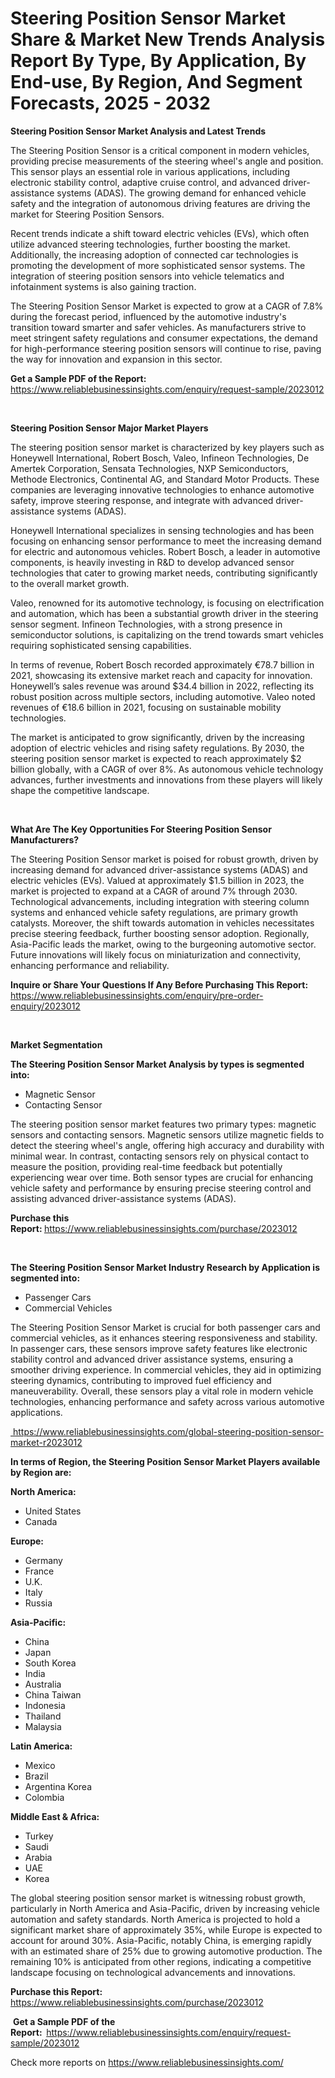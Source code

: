 <p><h1>Steering Position Sensor Market Share & Market New Trends Analysis Report By Type, By Application, By End-use, By Region, And Segment Forecasts, 2025 - 2032</h1></p><p><strong>Steering Position Sensor Market Analysis and Latest Trends</strong></p>
<p><p>The Steering Position Sensor is a critical component in modern vehicles, providing precise measurements of the steering wheel's angle and position. This sensor plays an essential role in various applications, including electronic stability control, adaptive cruise control, and advanced driver-assistance systems (ADAS). The growing demand for enhanced vehicle safety and the integration of autonomous driving features are driving the market for Steering Position Sensors.</p><p>Recent trends indicate a shift toward electric vehicles (EVs), which often utilize advanced steering technologies, further boosting the market. Additionally, the increasing adoption of connected car technologies is promoting the development of more sophisticated sensor systems. The integration of steering position sensors into vehicle telematics and infotainment systems is also gaining traction.</p><p>The Steering Position Sensor Market is expected to grow at a CAGR of 7.8% during the forecast period, influenced by the automotive industry's transition toward smarter and safer vehicles. As manufacturers strive to meet stringent safety regulations and consumer expectations, the demand for high-performance steering position sensors will continue to rise, paving the way for innovation and expansion in this sector.</p></p>
<p><strong>Get a Sample PDF of the Report:&nbsp;</strong> <a href="https://www.reliablebusinessinsights.com/enquiry/request-sample/2023012?utm_campaign=3077&utm_medium=2&utm_source=Github&utm_content=ia&utm_term=06042025&utm_id=steering-position-sensor">https://www.reliablebusinessinsights.com/enquiry/request-sample/2023012</a></p>
<p>&nbsp;</p>
<p><strong>Steering Position Sensor Major Market Players</strong></p>
<p><p>The steering position sensor market is characterized by key players such as Honeywell International, Robert Bosch, Valeo, Infineon Technologies, De Amertek Corporation, Sensata Technologies, NXP Semiconductors, Methode Electronics, Continental AG, and Standard Motor Products. These companies are leveraging innovative technologies to enhance automotive safety, improve steering response, and integrate with advanced driver-assistance systems (ADAS).</p><p>Honeywell International specializes in sensing technologies and has been focusing on enhancing sensor performance to meet the increasing demand for electric and autonomous vehicles. Robert Bosch, a leader in automotive components, is heavily investing in R&D to develop advanced sensor technologies that cater to growing market needs, contributing significantly to the overall market growth.</p><p>Valeo, renowned for its automotive technology, is focusing on electrification and automation, which has been a substantial growth driver in the steering sensor segment. Infineon Technologies, with a strong presence in semiconductor solutions, is capitalizing on the trend towards smart vehicles requiring sophisticated sensing capabilities.</p><p>In terms of revenue, Robert Bosch recorded approximately €78.7 billion in 2021, showcasing its extensive market reach and capacity for innovation. Honeywell’s sales revenue was around $34.4 billion in 2022, reflecting its robust position across multiple sectors, including automotive. Valeo noted revenues of €18.6 billion in 2021, focusing on sustainable mobility technologies.</p><p>The market is anticipated to grow significantly, driven by the increasing adoption of electric vehicles and rising safety regulations. By 2030, the steering position sensor market is expected to reach approximately $2 billion globally, with a CAGR of over 8%. As autonomous vehicle technology advances, further investments and innovations from these players will likely shape the competitive landscape.</p></p>
<p>&nbsp;</p>
<p><strong>What Are The Key Opportunities For Steering Position Sensor Manufacturers?</strong></p>
<p><p>The Steering Position Sensor market is poised for robust growth, driven by increasing demand for advanced driver-assistance systems (ADAS) and electric vehicles (EVs). Valued at approximately $1.5 billion in 2023, the market is projected to expand at a CAGR of around 7% through 2030. Technological advancements, including integration with steering column systems and enhanced vehicle safety regulations, are primary growth catalysts. Moreover, the shift towards automation in vehicles necessitates precise steering feedback, further boosting sensor adoption. Regionally, Asia-Pacific leads the market, owing to the burgeoning automotive sector. Future innovations will likely focus on miniaturization and connectivity, enhancing performance and reliability.</p></p>
<p><strong>Inquire or Share Your Questions If Any Before Purchasing This Report:</strong> <a href="https://www.reliablebusinessinsights.com/enquiry/pre-order-enquiry/2023012?utm_campaign=3077&utm_medium=2&utm_source=Github&utm_content=ia&utm_term=06042025&utm_id=steering-position-sensor">https://www.reliablebusinessinsights.com/enquiry/pre-order-enquiry/2023012</a></p>
<p>&nbsp;</p>
<p><strong>Market Segmentation</strong></p>
<p><strong>The Steering Position Sensor Market Analysis by types is segmented into:</strong></p>
<p><ul><li>Magnetic Sensor</li><li>Contacting Sensor</li></ul></p>
<p><p>The steering position sensor market features two primary types: magnetic sensors and contacting sensors. Magnetic sensors utilize magnetic fields to detect the steering wheel's angle, offering high accuracy and durability with minimal wear. In contrast, contacting sensors rely on physical contact to measure the position, providing real-time feedback but potentially experiencing wear over time. Both sensor types are crucial for enhancing vehicle safety and performance by ensuring precise steering control and assisting advanced driver-assistance systems (ADAS).</p></p>
<p><strong>Purchase this Report:&nbsp;</strong><a href="https://www.reliablebusinessinsights.com/purchase/2023012?utm_campaign=3077&utm_medium=2&utm_source=Github&utm_content=ia&utm_term=06042025&utm_id=steering-position-sensor">https://www.reliablebusinessinsights.com/purchase/2023012</a></p>
<p>&nbsp;</p>
<p><strong>The Steering Position Sensor Market Industry Research by Application is segmented into:</strong></p>
<p><ul><li>Passenger Cars</li><li>Commercial Vehicles</li></ul></p>
<p><p>The Steering Position Sensor Market is crucial for both passenger cars and commercial vehicles, as it enhances steering responsiveness and stability. In passenger cars, these sensors improve safety features like electronic stability control and advanced driver assistance systems, ensuring a smoother driving experience. In commercial vehicles, they aid in optimizing steering dynamics, contributing to improved fuel efficiency and maneuverability. Overall, these sensors play a vital role in modern vehicle technologies, enhancing performance and safety across various automotive applications.</p></p>
<p><a href="https://www.reliablebusinessinsights.com/global-steering-position-sensor-market-r2023012?utm_campaign=3077&utm_medium=2&utm_source=Github&utm_content=ia&utm_term=06042025&utm_id=steering-position-sensor">&nbsp;https://www.reliablebusinessinsights.com/global-steering-position-sensor-market-r2023012</a></p>
<p><strong>In terms of Region, the Steering Position Sensor Market Players available by Region are:</strong></p>
<p>
    <p> <strong> North America: </strong>
        <ul>
            <li>United States</li>
            <li>Canada</li>
        </ul>
        </p> 
    <p> <strong> Europe: </strong>
        <ul>
            <li>Germany</li>
            <li>France</li>
            <li>U.K.</li>
            <li>Italy</li>
            <li>Russia</li>
        </ul>
        </p> 
    <p> <strong> Asia-Pacific: </strong>
        <ul>
            <li>China</li>
            <li>Japan</li>
            <li>South Korea</li>
            <li>India</li>
            <li>Australia</li>
            <li>China Taiwan</li>
            <li>Indonesia</li>
            <li>Thailand</li>
            <li>Malaysia</li>
        </ul>
        </p> 
    <p> <strong> Latin America: </strong>
        <ul>
            <li>Mexico</li>
            <li>Brazil</li>
            <li>Argentina Korea</li>
            <li>Colombia</li>
        </ul>
        </p> 
    <p> <strong> Middle East & Africa: </strong>
        <ul>
            <li>Turkey</li>
            <li>Saudi</li>
            <li>Arabia</li>
            <li>UAE</li>
            <li>Korea</li>
        </ul>
    </p>
    </p>
<p><p>The global steering position sensor market is witnessing robust growth, particularly in North America and Asia-Pacific, driven by increasing vehicle automation and safety standards. North America is projected to hold a significant market share of approximately 35%, while Europe is expected to account for around 30%. Asia-Pacific, notably China, is emerging rapidly with an estimated share of 25% due to growing automotive production. The remaining 10% is anticipated from other regions, indicating a competitive landscape focusing on technological advancements and innovations.</p></p>
<p><strong>Purchase this Report: </strong><a href="https://www.reliablebusinessinsights.com/purchase/2023012?utm_campaign=3077&utm_medium=2&utm_source=Github&utm_content=ia&utm_term=06042025&utm_id=steering-position-sensor">https://www.reliablebusinessinsights.com/purchase/2023012</a></p>
<p>&nbsp;<strong>Get a Sample PDF of the Report:&nbsp;&nbsp;</strong><a href="https://www.reliablebusinessinsights.com/enquiry/request-sample/2023012?utm_campaign=3077&utm_medium=2&utm_source=Github&utm_content=ia&utm_term=06042025&utm_id=steering-position-sensor">https://www.reliablebusinessinsights.com/enquiry/request-sample/2023012</a></p>
<p><strong></strong></p>
<p>Check more reports on <a href="https://www.reliablebusinessinsights.com/?utm_campaign=3077&utm_medium=2&utm_source=Github&utm_content=ia&utm_term=06042025&utm_id=steering-position-sensor">https://www.reliablebusinessinsights.com/</a></p>